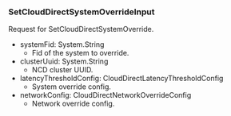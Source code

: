 ### SetCloudDirectSystemOverrideInput
Request for SetCloudDirectSystemOverride.

- systemFid: System.String
  - Fid of the system to override.
- clusterUuid: System.String
  - NCD cluster UUID.
- latencyThresholdConfig: CloudDirectLatencyThresholdConfig
  - System override config.
- networkConfig: CloudDirectNetworkOverrideConfig
  - Network override config.
